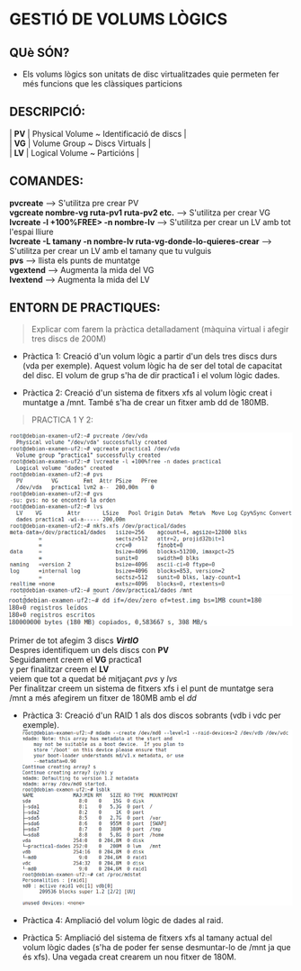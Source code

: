 # GESTIÓ DE VOLUMS LÒGICS  

## QUè SÓN?  

 * Els volums lògics son unitats de disc virtualitzades quie permeten fer més funcions que les clàssiques particions  

## DESCRIPCIÓ:  

| **PV** | Physical Volume ~ Identificació de discs |         
| **VG** | Volume Group ~ Discs Virtuals |  
| **LV** | Logical Volume ~ Particións |  

													
		                                            
		                                            
## COMANDES:   

**pvcreate** --> S'utilitza pre crear PV  
**vgcreate nombre-vg ruta-pv1 ruta-pv2 etc.** --> S'utilitza per crear VG  
**lvcreate -l +100%FREE> -n nombre-lv** --> S'utilitza per crear un LV amb tot l'espai lliure  
**lvcreate -L tamany -n nombre-lv ruta-vg-donde-lo-quieres-crear** --> S'utilitza per crear un LV amb el tamany que tu vulguis   
**pvs** --> llista els punts de muntatge   
**vgextend** --> Augmenta la mida del VG  
**lvextend** --> Augmenta la mida del LV  

## ENTORN DE PRACTIQUES:  

> Explicar com farem la pràctica detalladament (màquina virtual i afegir tres discs de 200M)  

* Pràctica 1: Creació d'un volum lògic a partir d'un dels tres discs durs (vda per exemple). Aquest volum lògic ha de ser del total de capacitat del disc. El volum de grup s'ha de dir practica1 i el volum lògic dades.  

* Pràctica 2: Creació d'un sistema de fitxers xfs al volum lògic creat i muntatge a /mnt. També s'ha de crear un fitxer amb dd de 180MB.

> PRACTICA 1 Y 2:

![](practica1.png)  
![](practica2.png)  

Primer de tot afegim 3 discs ***VirtIO***  
Despres identifiquem un dels discs con **PV**  
Seguidament creem el **VG** practica1     
y per finalitzar creem el **LV**     
veiem que tot a quedat bé mitjaçant *pvs* y *lvs*  
Per finalitzar creem un sistema de fitxers xfs i el punt de muntatge sera /mnt a més afegirem un fitxer de 180MB amb el *dd*

* Pràctica 3: Creació d'un RAID 1 als dos discos sobrants (vdb i vdc per exemple).
![](practica3.png)  
* Pràctica 4: Ampliació del volum lògic de dades al raid.

* Pràctica 5: Ampliació del sistema de fitxers xfs al tamany actual del volum lògic dades (s'ha de poder fer sense desmuntar-lo de /mnt ja que és xfs). Una vegada creat crearem un nou fitxer de 180M.
